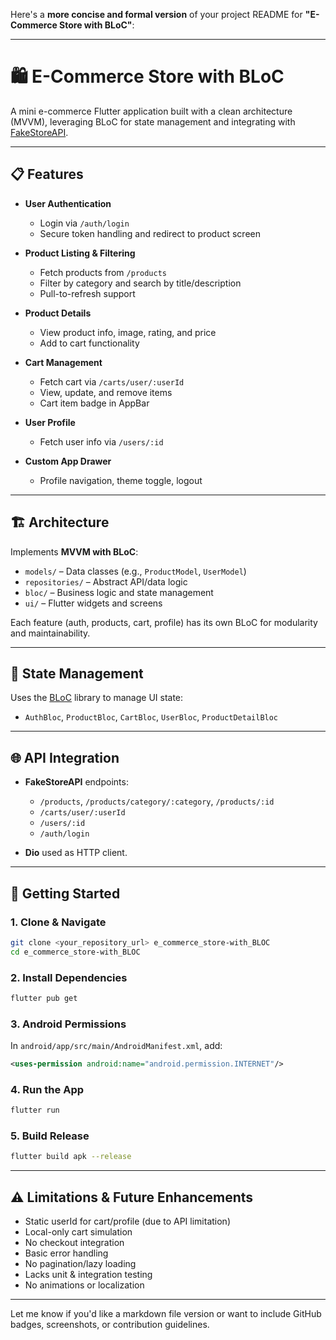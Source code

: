 Here's a **more concise and formal version** of your project README for **"E-Commerce Store with BLoC"**:

---

# 🛍️ E-Commerce Store with BLoC

A mini e-commerce Flutter application built with a clean architecture (MVVM), leveraging BLoC for state management and integrating with [FakeStoreAPI](https://fakestoreapi.com/).

---

## 📋 Features

* **User Authentication**

  * Login via `/auth/login`
  * Secure token handling and redirect to product screen

* **Product Listing & Filtering**

  * Fetch products from `/products`
  * Filter by category and search by title/description
  * Pull-to-refresh support

* **Product Details**

  * View product info, image, rating, and price
  * Add to cart functionality

* **Cart Management**

  * Fetch cart via `/carts/user/:userId`
  * View, update, and remove items
  * Cart item badge in AppBar

* **User Profile**

  * Fetch user info via `/users/:id`

* **Custom App Drawer**

  * Profile navigation, theme toggle, logout

---

## 🏗️ Architecture

Implements **MVVM with BLoC**:

* `models/` – Data classes (e.g., `ProductModel`, `UserModel`)
* `repositories/` – Abstract API/data logic
* `bloc/` – Business logic and state management
* `ui/` – Flutter widgets and screens

Each feature (auth, products, cart, profile) has its own BLoC for modularity and maintainability.

---

## 🔄 State Management

Uses the [BLoC](https://bloclibrary.dev/#/) library to manage UI state:

* `AuthBloc`, `ProductBloc`, `CartBloc`, `UserBloc`, `ProductDetailBloc`

---

## 🌐 API Integration

* **FakeStoreAPI** endpoints:

  * `/products`, `/products/category/:category`, `/products/:id`
  * `/carts/user/:userId`
  * `/users/:id`
  * `/auth/login`

* **Dio** used as HTTP client.

---

## 🚀 Getting Started

### 1. Clone & Navigate

```bash
git clone <your_repository_url> e_commerce_store-with_BLOC
cd e_commerce_store-with_BLOC
```

### 2. Install Dependencies

```bash
flutter pub get
```

### 3. Android Permissions

In `android/app/src/main/AndroidManifest.xml`, add:

```xml
<uses-permission android:name="android.permission.INTERNET"/>
```

### 4. Run the App

```bash
flutter run
```

### 5. Build Release

```bash
flutter build apk --release
```

---

## ⚠️ Limitations & Future Enhancements

* Static userId for cart/profile (due to API limitation)
* Local-only cart simulation
* No checkout integration
* Basic error handling
* No pagination/lazy loading
* Lacks unit & integration testing
* No animations or localization

---

Let me know if you'd like a markdown file version or want to include GitHub badges, screenshots, or contribution guidelines.
